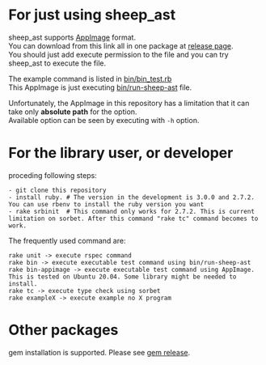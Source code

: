 # For just using sheep_ast
  
sheep_ast supports [AppImage](https://appimage.org/) format.  
You can download from this link all in one package at [release page](https://github.com/yanei11/sheep_ast/releases).  
You should just add execute permission to the file and you can try sheep_ast to execute the file.   
  
The example command is listed in [bin/bin_test.rb](https://github.com/yanei11/sheep_ast/blob/master/spec/bin/bin_test.rb)  
This AppImage is just executing [bin/run-sheep-ast](https://github.com/yanei11/sheep_ast/blob/master/bin/run-sheep-ast) file.

Unfortunately, the AppImage in this repository has a limitation that it can take only **absolute path** for the option.  
Available option can be seen by executing with `-h` option. 

# For the library user, or developer

proceding following steps:

```
- git clone this repository
- install ruby. # The version in the development is 3.0.0 and 2.7.2. You can use rbenv to install the ruby version you want
- rake srbinit  # This command only works for 2.7.2. This is current limitation on sorbet. After this command "rake tc" command becomes to work.
```

The frequently used command are:

```
rake unit -> execute rspec command
rake bin -> execute executable test command using bin/run-sheep-ast
rake bin-appimage -> execute executable test command using AppImage. This is tested on Ubuntu 20.04. Some library might be needed to install.
rake tc -> execute type check using sorbet
rake exampleX -> execute example no X program
```

# Other packages

gem installation is supported. Please see [gem release](https://github.com/yanei11?tab=packages&repo_name=sheep_ast).
